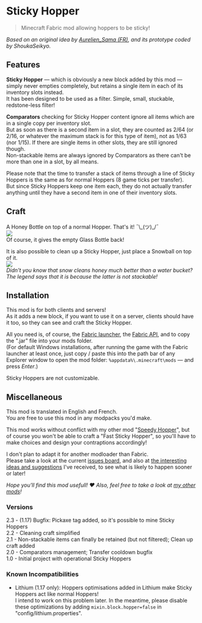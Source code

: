 # Sticky Hopper

> Minecraft Fabric mod allowing hoppers to be sticky!

*Based on an original idea by [Aurelien_Sama (FR)](https://www.youtube.com/watch?v=3dE8PJsWcLo&ab_channel=Aurelien_SamaAurelien_Sama), and its prototype coded by ShoukaSeikyo.*


## Features

**Sticky Hopper** — which is obviously a new block added by this mod — simply never empties completely, but retains a single item in each of its inventory slots instead.  
It has been designed to be used as a filter. Simple, small, stuckable, redstone-less filter!

**Comparators** checking for Sticky Hopper content ignore all items which are in a single copy per inventory slot.  
But as soon as there is a second item in a slot, they are counted as 2/64 (or 2/16, or whatever the maximum stack is for this type of item), not as 1/63 (nor 1/15).
If there are single items in other slots, they are still ignored though.  
Non-stackable items are always ignored by Comparators as there can't be more than one in a slot, by all means.

Please note that the time to transfer a stack of items through a line of Sticky Hoppers is the same as for normal Hoppers (8 game ticks per transfer).  
But since Sticky Hoppers keep one item each, they do not actually transfer anything until they have a second item in one of their inventory slots.


## Craft

A Honey Bottle on top of a normal Hopper. That's it! ¯\\\_(ツ)\_/¯  
![](https://media.forgecdn.net/attachments/373/562/sticky_hopper_craft.png)  
Of course, it gives the empty Glass Bottle back!

It is also possible to clean up a Sticky Hopper, just place a Snowball on top of it.  
![](https://media.forgecdn.net/attachments/374/102/hopper_craft.png)  
*Didn't you know that snow cleans honey much better than a water bucket? The legend says that it is because the latter is not stackable!*


## Installation

This mod is for both clients and servers!  
As it adds a new block, if you want to use it on a server, clients should have it too, so they can see and craft the Sticky Hopper.

All you need is, of course, the [Fabric launcher](https://fabricmc.net/use/), the [Fabric API](https://www.curseforge.com/minecraft/mc-mods/fabric-api), and to copy the ".jar" file into your mods folder.  
(For default Windows installations, after running the game with the Fabric launcher at least once, just copy / paste this into the path bar of any Explorer window to open the mod folder: `%appdata%\.minecraft\mods` — and press *Enter*.)

Sticky Hoppers are not customizable.


## Miscellaneous

This mod is translated in English and French.  
You are free to use this mod in any modpacks you'd make.

This mod works without conflict with my other mod "[Speedy Hopper](https://www.curseforge.com/minecraft/mc-mods/speedy-hopper)", but of course you won't be able to craft a "Fast Sticky Hopper", so you'll have to make choices and design your contraptions accordingly!

I don't plan to adapt it for another modloader than Fabric.  
Please take a look at the current [issues board](https://dev.cuicui.ovh/minecraft/sticky-hopper/-/boards), and also at [the interesting ideas and suggestions](https://dev.cuicui.ovh/minecraft/sticky-hopper/-/wikis/Ideas) I've received, to see what is likely to happen sooner or later!

*Hope you'll find this mod usefull! ♥ Also, feel free to take a look at [my other mods](https://www.curseforge.com/members/cuicui_off/projects)!*


### Versions

2.3 - (1.17) Bugfix: Pickaxe tag added, so it's possible to mine Sticky Hoppers  
2.2 - Cleaning craft simplified  
2.1 - Non-stackable items can finally be retained (but not filtered); Clean up craft added  
2.0 - Comparators management; Transfer cooldown bugfix  
1.0 - Initial project with operational Sticky Hoppers


### Known Incompatibilities

- Lithium (1.17 only): Hoppers optimisations added in Lithium make Sticky Hoppers act like normal Hoppers!  
  I intend to work on this problem later. In the meantime, please disable these optimizations by adding `mixin.block.hopper=false` in "config/lithium.properties".
